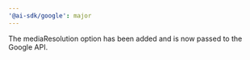 ```yaml
---
'@ai-sdk/google': major
---
```


The mediaResolution option has been added and is now passed to the Google API.
